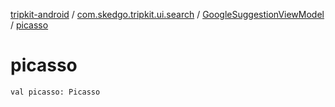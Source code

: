 [tripkit-android](../../index.md) / [com.skedgo.tripkit.ui.search](../index.md) / [GoogleSuggestionViewModel](index.md) / [picasso](./picasso.md)

# picasso

`val picasso: Picasso`
